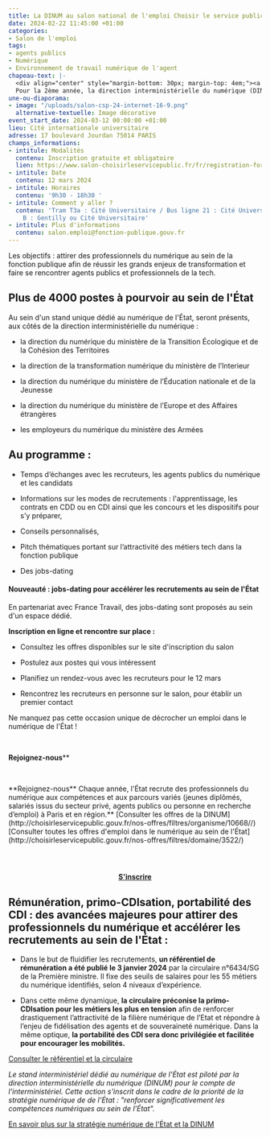 ```yaml
---
title: La DINUM au salon national de l'emploi Choisir le service public
date: 2024-02-22 11:45:00 +01:00
categories:
- Salon de l'emploi
tags:
- agents publics
- Numérique
- Environnement de travail numérique de l'agent
chapeau-text: |-
  <div align="center" style="margin-bottom: 30px; margin-top: 4em;"><a href="https://www.salon-choisirleservicepublic.fr/fr/registration-form" class="button" title="S'inscrire - Lien externe"><b>S'inscrire</b></a></div>
  Pour la 2ème année, la direction interministérielle du numérique (DINUM) sera présente au [salon national ](https:/www.salon-choisirleservicepublic.fr//)*[Choisir le service public](https:/www.salon-choisirleservicepublic.fr//)*, le 12 mars 2024, à la Cité internationale universitaire de Paris et pour la première fois avec 5 partenaires ministériels au sein d'un stand unique portant sur le numérique de l'État.
une-ou-diaporama:
- image: "/uploads/salon-csp-24-internet-16-9.png"
  alternative-textuelle: Image décorative
event_start_date: 2024-03-12 00:00:00 +01:00
lieu: Cité internationale universitaire
adresse: 17 boulevard Jourdan 75014 PARIS
champs_informations:
- intitule: Modalités
  contenu: Inscription gratuite et obligatoire
  lien: https://www.salon-choisirleservicepublic.fr/fr/registration-form
- intitule: Date
  contenu: 12 mars 2024
- intitule: Horaires
  contenu: '9h30 - 18h30 '
- intitule: Comment y aller ?
  contenu: 'Tram T3a : Cité Universitaire / Bus ligne 21 : Cité Universitaire / RER
    B : Gentilly ou Cité Universitaire'
- intitule: Plus d'informations
  contenu: salon.emploi@fonction-publique.gouv.fr
---
```


Les objectifs : attirer des professionnels du numérique au sein de la fonction publique afin de réussir les grands enjeux de transformation et faire se rencontrer agents publics et professionnels de la tech.

## Plus de 4000 postes à pourvoir au sein de l'État

Au sein d'un stand unique dédié au numérique de l'État, seront présents, aux côtés de la direction interministérielle du numérique :

* la direction du numérique du ministère de la Transition Écologique et de la Cohésion des Territoires

* la direction de la transformation numérique du ministère de l’Interieur

* la direction du numérique du ministère de l’Éducation nationale et de la Jeunesse

* la direction du numérique du ministère de l’Europe et des Affaires étrangères

* les employeurs du numérique du ministère des Armées

## Au programme :

* Temps d’échanges avec les recruteurs, les agents publics du numérique et les candidats

* Informations sur les modes de recrutements : l'apprentissage, les contrats en CDD ou en CDI ainsi que les concours et les dispositifs pour s’y préparer,

* Conseils personnalisés,

* Pitch thématiques portant sur l’attractivité des métiers tech dans la fonction publique

* Des jobs-dating

#### Nouveauté : jobs-dating pour accélérer les recrutements au sein de l'État

En partenariat avec France Travail, des jobs-dating sont proposés au sein d'un espace dédié.

**Inscription en ligne et rencontre sur place :**

* Consultez les offres disponibles sur le site d'inscription du salon

* Postulez aux postes qui vous intéressent

* Planifiez un rendez-vous avec les recruteurs pour le 12 mars

* Rencontrez les recruteurs en personne sur le salon, pour établir un premier contact

Ne manquez pas cette occasion unique de décrocher un emploi dans le numérique de l'État !

<div class="encadre noir" style="margin-bottom:40px"><br><p><b>Rejoignez-nous</b>**<br>

<div class="encadre noir" style="margin-bottom:40px">
<br>
<p>**Rejoignez-nous**
Chaque année, l'État recrute des professionnels du numérique aux compétences et aux parcours variés (jeunes diplômés, salariés issus du secteur privé, agents publics ou personne en recherche d’emploi) à Paris et en région.**
[Consulter les offres de la DINUM](http://choisirleservicepublic.gouv.fr/nos-offres/filtres/organisme/10668//)
[Consulter toutes les offres d'emploi dans le numérique au sein de l'État](http://choisirleservicepublic.gouv.fr/nos-offres/filtres/domaine/3522/)</p>

<div align="center" style="margin-bottom: 30px; margin-top: 4em;"><a href="https://www.salon-choisirleservicepublic.fr/fr/registration-form" class="button" title="S'inscrire - Lien externe"><b>S'inscrire</b></a></div>

## Rémunération, primo-CDIsation, portabilité des CDI : des avancées majeures pour attirer des professionnels du numérique et accélérer les recrutements au sein de l'État :

* Dans le but de fluidifier les recrutements, **un référentiel de rémunération a été publié le 3 janvier 2024** par la circulaire n°6434/SG de la Première ministre. Il fixe des seuils de salaires pour les 55 métiers du numérique identifiés, selon 4 niveaux d’expérience.

* Dans cette même dynamique, **la circulaire préconise la primo-CDIsation pour les métiers les plus en tension** afin de renforcer drastiquement l’attractivité de la filière numérique de l’Etat et répondre à l’enjeu de fidélisation des agents et de souveraineté numérique. Dans la même optique, **la portabilité des CDI sera donc privilégiée et facilitée pour encourager les mobilités.**

[Consulter le référentiel et la circulaire](https://www.numerique.gouv.fr/publications/referentiel-de-remuneration-des-55-metiers-de-la-filiere-numerique/)

*Le stand interministériel dédié au numérique de l'État est piloté par la direction interministérielle du numérique (DINUM) pour le compte de l'interministériel. Cette action s'inscrit dans le cadre de la priorité de la stratégie numérique de de l'État : "renforcer significativement les compétences numériques au sein de l’État".*

[En savoir plus sur la stratégie numérique de l'État et la DINUM](https://www.numerique.gouv.fr/dinum/)